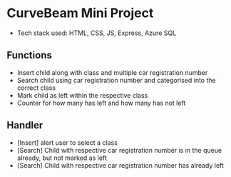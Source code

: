 # CurveBeam Mini Project
- Tech stack used: HTML, CSS, JS, Express, Azure SQL

## Functions
- Insert child along with class and multiple car registration number
- Search child using car registration number and categorised into the correct class
- Mark child as left within the respective class
- Counter for how many has left and how many has not left

## Handler
- [Insert] alert user to select a class
- [Search] Child with respective car registration number is in the queue already, but not marked as left
- [Search] Child with respective car registration number has already left
